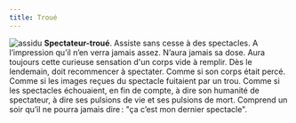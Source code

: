 ```yaml
---
title: Troué
---
```


 ![assidu](/content/images/03.png)
**Spectateur-troué**. Assiste sans cesse à des spectacles. A l’impression qu’il n’en verra jamais assez. N’aura jamais sa dose. Aura toujours cette curieuse sensation d'un corps vide à remplir. Dès le lendemain, doit recommencer à spectater. Comme si son corps était percé. Comme si les images reçues du spectacle fuitaient par un trou. Comme si les spectacles échouaient, en fin de compte, à dire son humanité de spectateur, à dire ses pulsions de vie et ses pulsions de mort. Comprend un soir qu’il ne pourra jamais dire : "ça c’est mon dernier spectacle". 